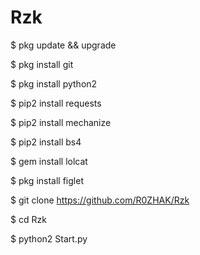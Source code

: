 # Rzk
$ pkg update && upgrade

$ pkg install git

$ pkg install python2

$ pip2 install requests

$ pip2 install mechanize

$ pip2 install bs4

$ gem install lolcat

$ pkg install figlet

$ git clone https://github.com/R0ZHAK/Rzk

$ cd Rzk

$ python2 Start.py
